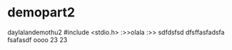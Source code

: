 # demopart2
daylalandemothu2
#include <stdio.h>
:>>olala
:>>
sdfdsfsd
dfsffasfadsfa
fsafasdf
oooo
23
23
